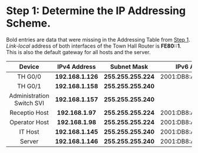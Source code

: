 # Step 1: Determine the IP Addressing Scheme.

Bold entries are data that were missing in the Addressing Table from [Step 1](tasks.md).<br>
*Link-local* address of both interfaces of the Town Hall Router is **FE80::1**. This is also the default gateway for all hosts and the server.

|Device|IPv4 Address|Subnet Mask|IPv6 Address|Default Gateway|
|:---:|:---:|:---:|:---:|:---:|
|TH G0/0|**192.168.1.126**|**255.255.255.224**|2001:DB8:ACAD:A::1/64||
|TH G0/1|**192.168.1.158**|**255.255.255.240**||2001:DB8:ACAD:A::1/64|
|Administration Switch SVI|**192.168.1.157**|**255.255.255.240**||**192.168.1.158**|
|Receptio Host|**192.168.1.97**|**255.255.255.224**|2001:DB8:ACAD:A::1/64|**192.168.1.126**|
|Operator Host|**192.168.1.98**|**255.255.255.224**|2001:DB8:ACAD:A::1/64|**192.168.1.126**|
|IT Host|**192.168.1.145**|**255.255.255.240**|2001:DB8:ACAD:A::1/64|**192.168.1.158**|
|Server|**192.168.1.146**|**255.255.255.240**|2001:DB8:ACAD:A::1/64|**192.168.1.158**|




